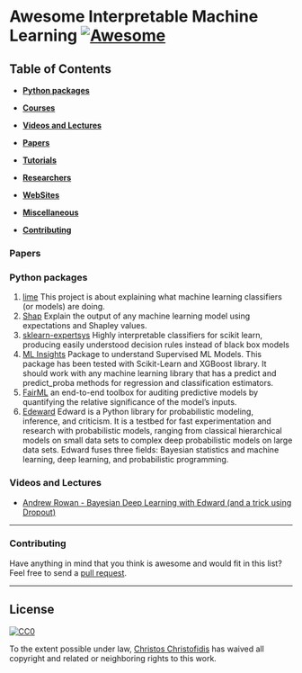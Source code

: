 # Awesome Interpretable Machine Learning [![Awesome](https://cdn.rawgit.com/sindresorhus/awesome/d7305f38d29fed78fa85652e3a63e154dd8e8829/media/badge.svg)](https://github.com/sindresorhus/awesome)

## Table of Contents

* **[Python packages](#Python-packages)**  

* **[Courses](#courses)**  

* **[Videos and Lectures](#videos-and-lectures)**  

* **[Papers](#papers)**  

* **[Tutorials](#tutorials)**  

* **[Researchers](#researchers)**  

* **[WebSites](#websites)**  

* **[Miscellaneous](#miscellaneous)**  

* **[Contributing](#contributing)**  

### Papers


### Python packages

1. [lime](https://github.com/marcotcr/lime) This project is about explaining what machine learning classifiers (or models) are doing.
2. [Shap](https://github.com/slundberg/shap) Explain the output of any machine learning model using expectations and Shapley values.
3. [sklearn-expertsys](https://github.com/tmadl/sklearn-expertsys) Highly interpretable classifiers for scikit learn, producing easily understood decision rules instead of black box models 
4. [ML Insights](https://githutorial/deeplearning.pdf) Package to understand Supervised ML Models. This package has been tested with Scikit-Learn and XGBoost library. It should work with any machine learning library that has a predict and predict_proba methods for regression and classification estimators.
5. [FairML](https://github.com/adebayoj/fairml) an end-to-end toolbox for auditing predictive models by quantifying the relative significance of the model’s inputs. 
6. [Edeward](https://github.com/blei-lab/edward) Edward is a Python library for probabilistic modeling, inference, and criticism. It is a testbed for fast experimentation and research with probabilistic models, ranging from classical hierarchical models on small data sets to complex deep probabilistic models on large data sets. Edward fuses three fields: Bayesian statistics and machine learning, deep learning, and probabilistic programming.

### Videos and Lectures
- [Andrew Rowan - Bayesian Deep Learning with Edward (and a trick using Dropout)](https://www.youtube.com/watch?v=I09QVNrUS3Q)


-----
### Contributing
Have anything in mind that you think is awesome and would fit in this list? Feel free to send a [pull request](https://github.com/ashara12/awesome-deeplearning/pulls). 

-----
## License

[![CC0](http://i.creativecommons.org/p/zero/1.0/88x31.png)](http://creativecommons.org/publicdomain/zero/1.0/)

To the extent possible under law, [Christos Christofidis](https://linkedin.com/in/Christofidis) has waived all copyright and related or neighboring rights to this work.

